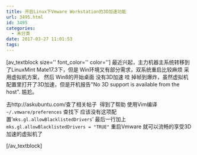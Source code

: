 ```yaml
---
title: 开启Linux下Vmware Workstation的3D加速功能
url: 3495.html
id: 3495
categories:
  - 未分类
date: 2017-03-27 11:01:53
tags:
---
```


\[av\_textblock size='' font\_color='' color=''\] 最近兴起，主力机器主系统转移到了LinuxMint Mate17.3下，但是 Win环境又有部分需求，双系统重启比较麻烦 采用虚拟机方案， 然后 Win8的开始桌面 没有3D加速 哇 掉帧到爆炸，虽然虚拟机配置里打开了3D加速，但是开机报告"No 3D support is available from the host". 尴尬。

去http://askubuntu.com/查了相关帖子  得到了帮助
使用Vim编译`~/.vmware/preferences` 查找下 应该没有这项配置‘`mks.gl.allowBlacklistedDrivers`’
最后一行加上`mks.gl.allowBlacklistedDrivers = "TRUE"` 重启Vmware 就可以流畅的享受3D加速的虚拟机了

\[/av_textblock\]